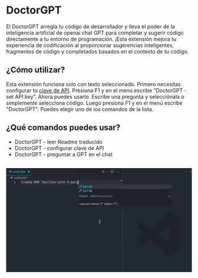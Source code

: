 # DoctorGPT

El DoctorGPT arregla tu código de desarrollador y lleva el poder de la inteligencia artificial de openai chat GPT para completar y sugerir código directamente a tu entorno de programación. ¡Esta extensión mejora tu experiencia de codificación al proporcionar sugerencias inteligentes, fragmentos de código y completados basados en el contexto de tu código.

## ¿Cómo utilizar?

Esta extensión funciona solo con texto seleccionado. Primero necesitas configurar tu [clave de API](https://platform.openai.com/api-keys). Presiona F1 y en el menú escribe "DoctorGPT - set API key". Ahora puedes usarlo. Escribe una pregunta y selecciónala o simplemente selecciona código. Luego presiona F1 y en el menú escribe "DoctorGPT". Puedes elegir uno de los comandos de la lista.

## ¿Qué comandos puedes usar?

- DoctorGPT - leer Readme traducido
- DoctorGPT - configurar clave de API
- DoctorGPT - preguntar a GPT en el chat

##

[![Extensión Vscode](/translations/demo.gif 'Demostración de la extensión Vscode')](https://learnwithyan.com)

#
